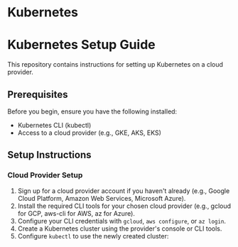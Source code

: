 # Kubernetes
# Kubernetes Setup Guide

This repository contains instructions for setting up Kubernetes on a cloud provider.

## Prerequisites

Before you begin, ensure you have the following installed:
- Kubernetes CLI (kubectl)
- Access to a cloud provider (e.g., GKE, AKS, EKS)

## Setup Instructions

### Cloud Provider Setup

1. Sign up for a cloud provider account if you haven't already (e.g., Google Cloud Platform, Amazon Web Services, Microsoft Azure).
2. Install the required CLI tools for your chosen cloud provider (e.g., gcloud for GCP, aws-cli for AWS, az for Azure).
3. Configure your CLI credentials with `gcloud`, `aws configure`, or `az login`.
4. Create a Kubernetes cluster using the provider's console or CLI tools.
5. Configure `kubectl` to use the newly created cluster:
